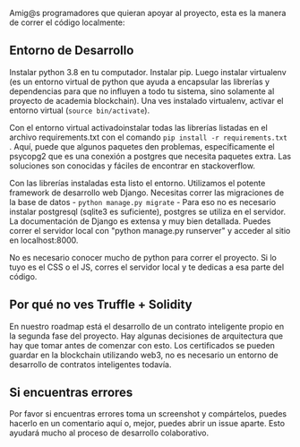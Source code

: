 Amig@s programadores que quieran apoyar al proyecto, esta es la manera de correr el código localmente:

## Entorno de Desarrollo

Instalar python 3.8 en tu computador. Instalar pip. Luego instalar virtualenv (es un entorno virtual de python que ayuda a encapsular las librerías y dependencias 
para que no influyen a todo tu sistema, sino solamente al proyecto de academia blockchain). Una ves instalado virtualenv, activar el entorno virtual 
(`source bin/activate`). 

Con el entorno virtual activadoinstalar todas las librerías listadas en el archivo requirements.txt con el comando `pip install -r requirements.txt` . Aquí, puede
que algunos paquetes den problemas, específicamente el psycopg2 que es una conexión a postgres que necesita paquetes extra. Las soluciones son conocidas y fáciles
de encontrar en stackoverflow. 

Con las librerías instaladas esta listo el entorno. Utilizamos el potente framework de desarrollo web Django. Necesitas correr las migraciones de la base de datos - `python manage.py migrate` - Para eso no es necesario instalar postgresql (sqlite3 es suficiente), postgres se utiliza en el servidor. La documentación de Django es extensa y muy bien detallada. Puedes correr el servidor local con "python manage.py runserver" y acceder al sitio en localhost:8000. 

No es necesario conocer mucho de python para correr el proyecto. Si lo tuyo es el CSS o el JS, corres el servidor local y te dedicas a esa parte del código. 


## Por qué no ves Truffle + Solidity

En nuestro roadmap está el desarrollo de un contrato inteligente propio en la segunda fase del proyecto. Hay algunas decisiones de arquitectura que hay que tomar
antes de comenzar con esto. Los certificados se pueden guardar en la blockchain utilizando web3, no es necesario un entorno de desarrollo de contratos inteligentes
todavía. 


## Si encuentras errores

Por favor si encuentras errores toma un screenshot y compártelos, puedes hacerlo en un comentario aquí o, mejor, puedes abrir un issue aparte. Esto ayudará mucho 
al proceso de desarrollo colaborativo. 

